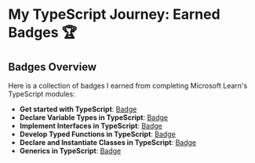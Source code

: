 # My TypeScript Journey: Earned Badges 🏆

## Badges Overview

Here is a collection of badges I earned from completing Microsoft Learn's TypeScript modules:
- **Get started with TypeScript**: [Badge](https://learn.microsoft.com/en-us/users/yuliyavoronovich/achievements/qdru2tme)
- **Declare Variable Types in TypeScript**: [Badge](https://learn.microsoft.com/en-us/users/yuliyavoronovich/achievements/blvf9bwd)
- **Implement Interfaces in TypeScript**: [Badge](https://learn.microsoft.com/en-us/users/yuliyavoronovich/achievements/n7cu5p6f)
- **Develop Typed Functions in TypeScript**: [Badge](https://learn.microsoft.com/en-us/users/yuliyavoronovich/achievements/8r6y79xw)
- **Declare and Instantiate Classes in TypeScript**: [Badge](https://learn.microsoft.com/en-us/users/yuliyavoronovich/achievements/uf5npba3)
- **Generics in TypeScript**: [Badge](https://learn.microsoft.com/en-us/users/yuliyavoronovich/achievements/8r6ysjew)